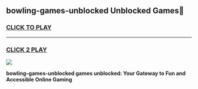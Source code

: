 
## bowling-games-unblocked Unblocked Games👋
<h3>
<a href="https://news.freeplayer.one?title=bowling-games-unblocked&ref=16F">CLICK TO PLAY</a></h3>
<hr>

<h3>
<a href="https://news.freeplayer.one?title=bowling-games-unblocked&ref=16F">CLICK 2 PLAY</a>
  
</h3>

<a href="https://news.freeplayer.one?title=bowling-games-unblocked&ref=16F/"><img src="https://clearcache.store/games.png"></a>


**bowling-games-unblocked games unblocked: Your Gateway to Fun and Accessible Online Gaming**
